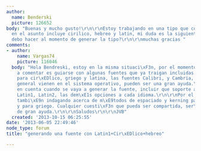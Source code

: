```yaml
---
author:
  name: Benderski
  picture: 126652
body: "Buenas y mucho gusto!\r\n\r\nEstoy trabajando en una tipo que como mencione
  en el asunto incluye cirilico, hebreo y latin, mi duda es la siguiente:\r\n\xBFQu\xE9
  debo hacer al momento de generar la tipo?\r\n\r\nmuchas gracias "
comments:
- author:
    name: Vargas74
    picture: 116046
  body: "Hola Bendreski, estoy en la misma situaci\xF3n, por el momento lo que atino
    a comentar es guiarse con algunas fuentes que ya traigan incluidas las extensiones
    para cir\xEDlico, griego y latina, las fuentes Calibri, y Cambria, que por lo
    general vienen en el sistema operativo, pueden ser una gran ayuda.\r\n\r\nTener
    en cuenta cuando se vaya a generar la fuente, incluir que soporte adem\xE1s de
    Latin1, Latin2, las dem\xE1s opciones a cada idioma.\r\n\r\nPor el momento estoy
    tambi\xE9n indagando acerca de m\xE9todos de espaciado y kerning para cir\xEDlico
    y para griego. Cualquier cuesti\xF3n que pueda ser compartida, ser\xE1 tambi\xE9n
    de gran ayuda.\r\n\r\nSaludos\r\n\r\nJVB"
  created: '2013-10-15 06:25:55'
date: '2013-06-05 22:49:46'
node_type: forum
title: "generando una fuente con Latin1+Cir\xEDlico+hebreo"

---
```

